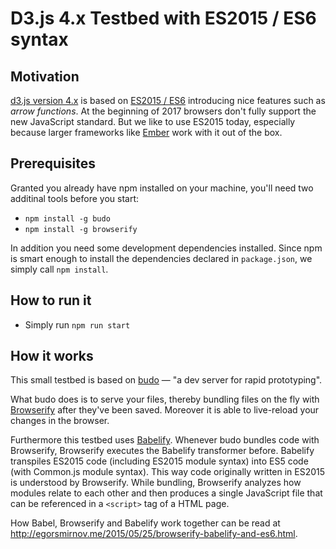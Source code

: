 # D3.js 4.x Testbed with ES2015 / ES6 syntax

## Motivation
[d3.js version 4.x](https://github.com/d3/d3/blob/master/CHANGES.md) is based on [ES2015 / ES6](https://babeljs.io/learn-es2015/) introducing nice features such as *arrow functions*. At the beginning of 2017 browsers don't fully support the new JavaScript standard. But we like to use ES2015 today, especially because larger frameworks like [Ember]() work with it out of the box.

## Prerequisites
Granted you already have npm installed on your machine, you'll need two additinal tools before you start:
- `npm install -g budo`
- `npm install -g browserify`

In addition you need some development dependencies installed. Since npm is smart enough to install the dependencies declared in `package.json`, we simply call `npm install`.

## How to run it
- Simply run `npm run start`

## How it works
This small testbed is based on [budo](https://github.com/mattdesl/budo) &mdash; "a dev server for rapid prototyping".

What budo does is to serve your files, thereby bundling files on the fly with [Browserify](http://browserify.org/) after they've been saved. Moreover it is able to live-reload your changes in the browser.

Furthermore this testbed uses [Babelify](https://github.com/babel/babelify). Whenever budo bundles code with Browserify, Browserify executes the Babelify transformer before. Babelify transpiles ES2015 code (including ES2015 module syntax) into ES5 code (with Common.js module syntax). This way code originally written in ES2015 is understood by Browserify. While bundling, Browserify analyzes how modules relate to each other and then produces a single JavaScript file that can be referenced in a `<script>` tag of a HTML page.

How Babel, Browserify and Babelify work together can be read at <http://egorsmirnov.me/2015/05/25/browserify-babelify-and-es6.html>.
